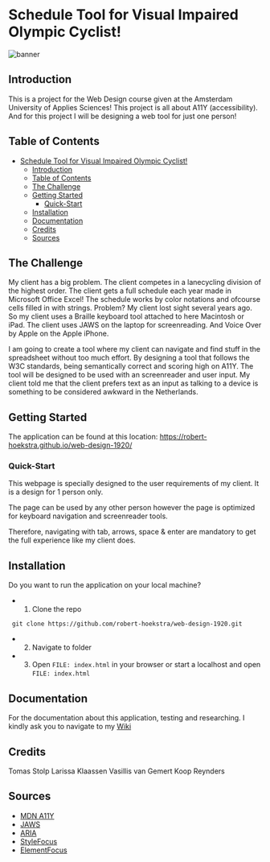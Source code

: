 # Schedule Tool for Visual Impaired Olympic Cyclist!
![banner](https://user-images.githubusercontent.com/45421908/80088287-974b4780-855c-11ea-8d27-92cad435ce7e.jpg)


## Introduction
This is a project for the Web Design course given at the Amsterdam University of Applies Sciences!
This project is all about A11Y (accessibility). And for this project I will be designing a web tool for just one person!

## Table of Contents
- [Schedule Tool for Visual Impaired Olympic Cyclist!](#schedule-tool-for-visual-impaired-olympic-cyclist-)
  * [Introduction](#introduction)
  * [Table of Contents](#table-of-contents)
  * [The Challenge](#the-challenge)
  * [Getting Started](#getting-started)
    + [Quick-Start](#quick-start)
  * [Installation](#installation)
  * [Documentation](#documentation)
  * [Credits](#credits)
  * [Sources](#sources)

## The Challenge
My client has a big problem. The client competes in a lanecycling division of the highest order. The client gets a full schedule each year made in Microsoft Office Excel!
The schedule works by color notations and ofcourse cells filled in with strings. Problem? My client lost sight several years ago.
So my client uses a Braille keyboard tool attached to here Macintosh or iPad. The client uses JAWS on the laptop for screenreading. And Voice Over by Apple on the Apple iPhone.


I am going to create a tool where my client can navigate and find stuff in the spreadsheet without too much effort.
By designing a tool that follows the W3C standards, being semantically correct and scoring high on A11Y. The tool will be designed to be used with an screenreader and user input.
My client told me that the client prefers text as an input as talking to a device is something to be considered awkward in the Netherlands.

## Getting Started
The application can be found at this location: https://robert-hoekstra.github.io/web-design-1920/

### Quick-Start
This webpage is specially designed to the user requirements of my client. It is a design for 1 person only.

The page can be used by any other person however the page is optimized for keyboard navigation and screenreader tools.

Therefore, navigating with tab, arrows, space & enter are mandatory to get the full experience like my client does.

## Installation
Do you want to run the application on your local machine?

* 1. Clone the repo

` git clone https://github.com/robert-hoekstra/web-design-1920.git`

* 2. Navigate to folder

* 3. Open `FILE: index.html` in your browser or start a localhost and open `FILE: index.html`

## Documentation
For the documentation about this application, testing and researching. I kindly ask you to navigate to my [Wiki](https://github.com/robert-hoekstra/web-design-1920/wiki)

## Credits
Tomas Stolp
Larissa Klaassen
Vasillis van Gemert
Koop Reynders

## Sources
* [MDN A11Y](https://developer.mozilla.org/en-US/docs/Web/Accessibility)
* [JAWS](https://www.freedomscientific.com/products/software/jaws/)
* [ARIA](https://developer.mozilla.org/en-US/docs/Web/Accessibility/ARIA)
* [StyleFocus](https://developer.mozilla.org/en-US/docs/Web/CSS/:focus)
* [ElementFocus](https://developer.mozilla.org/en-US/docs/Web/API/Element/focus_event)


